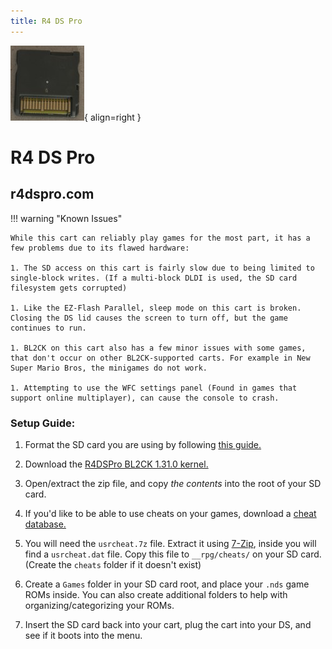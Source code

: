 ```yaml
---
title: R4 DS Pro
---
```


![Image title](../images/r4dspro.jpg){ align=right }
# R4 DS Pro
## r4dspro.com

!!! warning "Known Issues"

    While this cart can reliably play games for the most part, it has a few problems due to its flawed hardware:
    
    1. The SD access on this cart is fairly slow due to being limited to single-block writes. (If a multi-block DLDI is used, the SD card filesystem gets corrupted)
    
    1. Like the EZ-Flash Parallel, sleep mode on this cart is broken. Closing the DS lid causes the screen to turn off, but the game continues to run.

    1. BL2CK on this cart also has a few minor issues with some games, that don't occur on other BL2CK-supported carts. For example in New Super Mario Bros, the minigames do not work.

    1. Attempting to use the WFC settings panel (Found in games that support online multiplayer), can cause the console to crash.

### Setup Guide:


1. Format the SD card you are using by following [this guide.](https://wiki.hacks.guide/wiki/Formatting_an_SD_card)

1. Download the [R4DSPro BL2CK 1.31.0 kernel.](https://flashcard-archive.ds-homebrew.com/BL2CK/BL2CK_1.31.0_r4dspro.com.zip)

1. Open/extract the zip file, and copy *the contents* into the root of your SD card.

1. If you'd like to be able to use cheats on your games, download a [cheat database.](https://github.com/DeadSkullzJr/NDS-i-Cheat-Databases/releases/latest)

1. You will need the `usrcheat.7z` file. Extract it using [7-Zip](https://www.7-zip.org/), inside you will find a `usrcheat.dat` file. Copy this file to `__rpg/cheats/` on your SD card. (Create the `cheats` folder if it doesn't exist)

1. Create a `Games` folder in your SD card root, and place your `.nds` game ROMs inside. You can also create additional folders to help with organizing/categorizing your ROMs.

1. Insert the SD card back into your cart, plug the cart into your DS, and see if it boots into the menu.